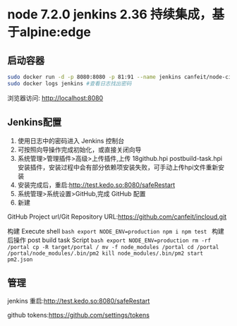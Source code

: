 # node 7.2.0 jenkins 2.36 持续集成，基于alpine:edge
## 启动容器
```bash
sudo docker run -d -p 8080:8080 -p 81:91 --name jenkins canfeit/node-ci
sudo docker logs jenkins #查看日志找出密码
```
浏览器访问: [http://localhost:8080](http://localhost:8080)

## Jenkins配置
1. 使用日志中的密码进入 Jenkins 控制台
2. 可按照向导操作完成初始化，或直接关闭向导
3. 系统管理>管理插件>高级>上传插件,上传 18github.hpi postbuild-task.hpi 安装插件，安装过程中会有部分依赖项安装失败，可手动上传hpi文件重新安装
4. 安装完成后，重启:http://test.kedo.so:8080/safeRestart
5. 系统管理>系统设置>GitHub,完成 GitHub 配置
6. 新建

 GitHub Project url/Git Repository URL:https://github.com/canfeit/incloud.git

 构建 Execute shell
    ```bash
    export NODE_ENV=production
    npm i
    npm test
    ```
 构建后操作 post build task Script
    ```bash
    export NODE_ENV=production
    rm -rf /portal
    cp -R target/portal /
    mv -f node_modules /portal
    cd /portal
    /portal/node_modules/.bin/pm2 kill
    node_modules/.bin/pm2 start pm2.json
    ```

## 管理
 jenkins 重启:http://test.kedo.so:8080/safeRestart
 
 github tokens:https://github.com/settings/tokens
